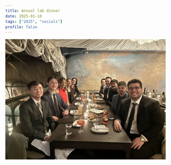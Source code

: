 ```yaml
---
title: Annual lab dinner
date: 2025-01-10
tags: ["2025", "socials"]
profile: false
---
```



![screen reader text](featured.jpg)
